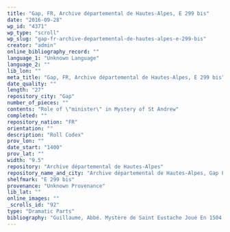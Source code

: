 ```yaml
---
title: "Gap, FR, Archive départemental de Hautes-Alpes, E 299 bis"
date: "2016-09-28"
wp_id: "4371"
wp_type: "scroll"
wp_slug: "gap-fr-archive-departemental-de-hautes-alpes-e-299-bis"
creator: "admin"
online_bibliography_record: ""
language_1: "Unknown Language"
language_2: ""
lib_lon: ""
meta_title: "Gap, FR, Archive départemental de Hautes-Alpes, E 299 bis"
date_quality: ""
length: "27"
repository_city: "Gap"
number_of_pieces: ""
contents: "Role of \"minister\" in Mystery of St Andrew"
completed: ""
repository_nation: "FR"
orientation: ""
description: "Roll Codex"
prov_lon: ""
date_start: "1400"
prov_lat: ""
width: "9.5"
repository: "Archive départemental de Hautes-Alpes"
repository_name_and_city: "Archive départemental de Hautes-Alpes, Gap FR"
shelfmark: "E 299 bis"
provenance: "Unknown Provenance"
lib_lat: ""
online_images: ""
_scrolls_id: "92"
type: "Dramatic Parts"
bibliography: "Guillaume, Abbé. Mystère de Saint Eustache Joué En 1504. Montpellier, 1891, pp. 13-16.<br/> Lalou, Elizabeth. “Les Rolets de Théâtre: Étude Codicologique.” In Actes Du 115e Congrès National Des Sociétés Savantes, Avignon, 1990, 51–71. Paris: Editions du CTHS, 1991, p.64-7."
---
```



